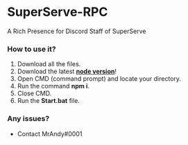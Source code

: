 # SuperServe-RPC
A Rich Presence for Discord Staff of SuperServe

### How to use it?
1. Download all the files.
2. Download the latest **[node version](https://nodejs.org/en/)**!
3. Open CMD (command prompt) and locate your directory.
4. Run the command **npm i**.
5. Close CMD.
6. Run the **Start.bat** file.

### Any issues?
- Contact MrAndy#0001
